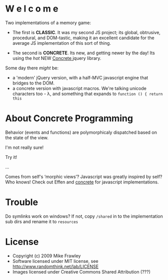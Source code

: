 W e l c o m e
=============

Two implementations of a memory game:

- The first is **CLASSIC**. It was my second JS project; its global, obtrusive, procedural, and DOM-tastic, making it an excellent candidate for the average JS implementation of this sort of thing.

- The second is **CONCRETE**. Its new, and getting newer by the day!  Its using the _hot_ NEW [Concrete ](http://ajaxian.com/archives/jquery-concrete-concreteui-programming-in-jquery#comments) jquery library.  

Some day there _might_ be:

- a 'modern' jQuery version, with a half-MVC javascript engine that bridges to the DOM.
- a concrete version with javascript macros. We're talking unicode characters too - λ, and something that expands to `function () { return this`


About Concrete Programming
==========================

Behavior (events and functions) are polymorphicaly dispatched based on the state of the view.

I'm not really sure!

Try it!

…

Comes from self's ‘morphic views’?  Javascript was greatly inspired by self?  Who knows!  Check out Effen and [concrete](http://github.com/hafriedlander/jquery.concrete) for javascript implementations.

Trouble
=======
Do symlinks work on windows?  If not, copy `/shared` in to the implementation sub dirs and rename it to `resources`


License
=======
* Copyright (c) 2009 Mike Frawley
* Software licensed under MIT license, see http://www.randomthink.net/lab/LICENSE
* Images licensed under Creative Commons Shared Attribution (???)
